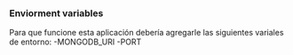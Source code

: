 ### Enviorment variables

Para que funcione esta aplicación debería agregarle las siguientes variales de entorno:
-MONGODB_URI
-PORT